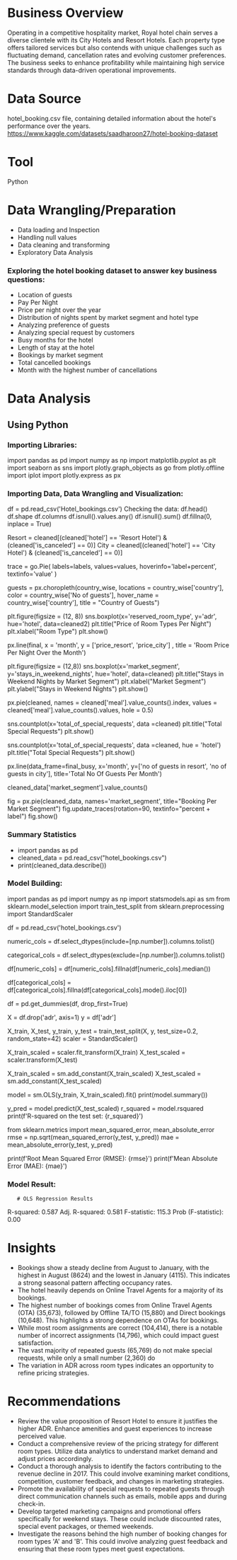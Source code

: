 # Business Overview
Operating in a competitive hospitality market, Royal hotel chain serves a diverse clientele with its City Hotels and Resort Hotels. 
Each property type offers tailored services but also contends with unique challenges such as fluctuating demand, cancellation rates 
and evolving customer preferences. The business seeks to enhance profitability while maintaining high service standards through 
data-driven operational improvements.

# Data Source
hotel_booking.csv file, containing detailed information about the hotel's performance over the years.
https://www.kaggle.com/datasets/saadharoon27/hotel-booking-dataset

# Tool
Python

# Data Wrangling/Preparation

- Data loading and Inspection
- Handling null values
- Data cleaning and transforming
- Exploratory Data Analysis
### Exploring the hotel booking dataset to answer key business questions:
- Location of guests
- Pay Per Night
- Price per night over the year
- Distribution of nights spent by market segment and hotel type
- Analyzing preference of guests
- Analyzing special request by customers
- Busy months for the hotel
- Length of stay at the hotel
- Bookings by market segment
- Total cancelled bookings
- Month with the highest number of cancellations

# Data Analysis
## Using Python
### Importing Libraries:
import pandas as pd
import numpy as np
import matplotlib.pyplot as plt
import seaborn as sns
import plotly.graph_objects as go
from plotly.offline import iplot
import plotly.express as px

### Importing Data, Data Wrangling and Visualization:
df = pd.read_csv('Hotel_bookings.csv')
Checking the data:
df.head()
df.shape
df.columns
df.isnull().values.any()
df.isnull().sum()
df.fillna(0, inplace = True)

Resort = cleaned[(cleaned['hotel'] == 'Resort Hotel') & (cleaned['is_canceled'] == 0)]
City = cleaned[(cleaned['hotel'] == 'City Hotel') & (cleaned['is_canceled'] == 0)]

trace = go.Pie(
    labels=labels,
    values=values,
    hoverinfo='label+percent',
    textinfo='value'
)

guests = px.choropleth(country_wise, locations = country_wise['country'],
                       color = country_wise['No of guests'],
                       hover_name = country_wise['country'],
                       title = "Country of Guests")

plt.figure(figsize = (12, 8))
sns.boxplot(x='reserved_room_type', y='adr', hue='hotel', data=cleaned2)
plt.title("Price of Room Types Per Night")
plt.xlabel("Room Type")
plt.show()

px.line(final, x = 'month', y = ['price_resort', 'price_city']
        , title = 'Room Price Per Night Over the Month')

plt.figure(figsize = (12,8))
sns.boxplot(x='market_segment', 
             y='stays_in_weekend_nights', 
             hue='hotel', 
             data=cleaned)
plt.title("Stays in Weekend Nights by Market Segment")
plt.xlabel("Market Segment")
plt.ylabel("Stays in Weekend Nights")
plt.show()

px.pie(cleaned, names = cleaned['meal'].value_counts().index,
       values = cleaned['meal'].value_counts().values, hole = 0.5)

sns.countplot(x='total_of_special_requests', data =cleaned)
plt.title("Total Special Requests")
plt.show()

sns.countplot(x='total_of_special_requests', data =cleaned, hue = 'hotel')
plt.title("Total Special Requests")
plt.show()

px.line(data_frame=final_busy, x='month', y=['no of guests in resort', 'no of guests in city'], title='Total No Of Guests Per Month')

cleaned_data['market_segment'].value_counts()

fig = px.pie(cleaned_data, names='market_segment', title="Booking Per Market Segment")
fig.update_traces(rotation=90, textinfo="percent + label")
fig.show()

### Summary Statistics
- import pandas as pd
- cleaned_data = pd.read_csv("hotel_bookings.csv") 
- print(cleaned_data.describe())

### Model Building:
import pandas as pd
import numpy as np
import statsmodels.api as sm
from sklearn.model_selection import train_test_split
from sklearn.preprocessing import StandardScaler

df = pd.read_csv('hotel_bookings.csv')

numeric_cols = df.select_dtypes(include=[np.number]).columns.tolist()

categorical_cols = df.select_dtypes(exclude=[np.number]).columns.tolist()

df[numeric_cols] = df[numeric_cols].fillna(df[numeric_cols].median())

df[categorical_cols] = df[categorical_cols].fillna(df[categorical_cols].mode().iloc[0])

df = pd.get_dummies(df, drop_first=True)

X = df.drop('adr', axis=1)
y = df['adr']

X_train, X_test, y_train, y_test = train_test_split(X, y, test_size=0.2, random_state=42)
scaler = StandardScaler()

X_train_scaled = scaler.fit_transform(X_train)
X_test_scaled = scaler.transform(X_test)

X_train_scaled = sm.add_constant(X_train_scaled)
X_test_scaled = sm.add_constant(X_test_scaled)

model = sm.OLS(y_train, X_train_scaled).fit()
print(model.summary())

y_pred = model.predict(X_test_scaled)
r_squared = model.rsquared
print(f'R-squared on the test set: {r_squared}')

from sklearn.metrics import mean_squared_error, mean_absolute_error
rmse = np.sqrt(mean_squared_error(y_test, y_pred))
mae = mean_absolute_error(y_test, y_pred)

print(f'Root Mean Squared Error (RMSE): {rmse}')
print(f'Mean Absolute Error (MAE): {mae}')

### Model Result:
       # OLS Regression Results                            

R-squared:                       0.587
Adj. R-squared:                  0.581
F-statistic:                     115.3
Prob (F-statistic):               0.00                                      

# Insights

- Bookings show a steady decline from August to January, with the highest in August (8624) and the lowest in January (4115). This indicates a strong seasonal pattern affecting occupancy rates.
- The hotel heavily depends on Online Travel Agents for a majority of its bookings.
- The highest number of bookings comes from Online Travel Agents (OTA) (35,673), followed by Offline TA/TO (15,880) and Direct bookings (10,648). This highlights a strong dependence on OTAs for bookings.
- While most room assignments are correct (104,414), there is a notable number of incorrect assignments (14,796), which could impact guest satisfaction.
- The vast majority of repeated guests (65,769) do not make special requests, while only a small number (2,360) do
- The variation in ADR across room types indicates an opportunity to refine pricing strategies.

# Recommendations

- Review the value proposition of Resort Hotel to ensure it justifies the higher ADR. Enhance amenities and guest experiences to increase perceived value.
- Conduct a comprehensive review of the pricing strategy for different room types. Utilize data analytics to understand market demand and adjust prices accordingly.
- Conduct a thorough analysis to identify the factors contributing to the revenue decline in 2017. This could involve examining market conditions, competition, customer feedback, and changes in marketing strategies.
- Promote the availability of special requests to repeated guests through direct communication channels such as emails, mobile apps and during check-in. 
- Develop targeted marketing campaigns and promotional offers specifically for weekend stays. These could include discounted rates, special event packages, or themed weekends.
- Investigate the reasons behind the high number of booking changes for room types 'A' and 'B'. This could involve analyzing guest feedback and ensuring that these room types meet guest expectations.
